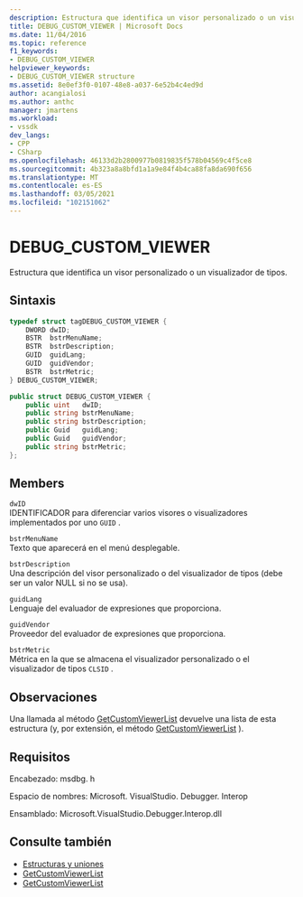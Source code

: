 ```yaml
---
description: Estructura que identifica un visor personalizado o un visualizador de tipos.
title: DEBUG_CUSTOM_VIEWER | Microsoft Docs
ms.date: 11/04/2016
ms.topic: reference
f1_keywords:
- DEBUG_CUSTOM_VIEWER
helpviewer_keywords:
- DEBUG_CUSTOM_VIEWER structure
ms.assetid: 8e0ef3f0-0107-48e8-a037-6e52b4c4ed9d
author: acangialosi
ms.author: anthc
manager: jmartens
ms.workload:
- vssdk
dev_langs:
- CPP
- CSharp
ms.openlocfilehash: 46133d2b2800977b0819835f578b04569c4f5ce8
ms.sourcegitcommit: 4b323a8a8bfd1a1a9e84f4b4ca88fa8da690f656
ms.translationtype: MT
ms.contentlocale: es-ES
ms.lasthandoff: 03/05/2021
ms.locfileid: "102151062"
---
```

# <a name="debug_custom_viewer"></a>DEBUG_CUSTOM_VIEWER
Estructura que identifica un visor personalizado o un visualizador de tipos.

## <a name="syntax"></a>Sintaxis

```cpp
typedef struct tagDEBUG_CUSTOM_VIEWER {
    DWORD dwID;
    BSTR  bstrMenuName;
    BSTR  bstrDescription;
    GUID  guidLang;
    GUID  guidVendor;
    BSTR  bstrMetric;
} DEBUG_CUSTOM_VIEWER;
```

```csharp
public struct DEBUG_CUSTOM_VIEWER {
    public uint   dwID;
    public string bstrMenuName;
    public string bstrDescription;
    public Guid   guidLang;
    public Guid   guidVendor;
    public string bstrMetric;
};
```

## <a name="members"></a>Members
`dwID`\
IDENTIFICADOR para diferenciar varios visores o visualizadores implementados por uno `GUID` .

`bstrMenuName`\
Texto que aparecerá en el menú desplegable.

`bstrDescription`\
Una descripción del visor personalizado o del visualizador de tipos (debe ser un valor NULL si no se usa).

`guidLang`\
Lenguaje del evaluador de expresiones que proporciona.

`guidVendor`\
Proveedor del evaluador de expresiones que proporciona.

`bstrMetric`\
Métrica en la que se almacena el visualizador personalizado o el visualizador de tipos `CLSID` .

## <a name="remarks"></a>Observaciones
Una llamada al método [GetCustomViewerList](../../../extensibility/debugger/reference/idebugproperty3-getcustomviewerlist.md) devuelve una lista de esta estructura (y, por extensión, el método [GetCustomViewerList](../../../extensibility/debugger/reference/ieevisualizerservice-getcustomviewerlist.md) ).

## <a name="requirements"></a>Requisitos
Encabezado: msdbg. h

Espacio de nombres: Microsoft. VisualStudio. Debugger. Interop

Ensamblado: Microsoft.VisualStudio.Debugger.Interop.dll

## <a name="see-also"></a>Consulte también
- [Estructuras y uniones](../../../extensibility/debugger/reference/structures-and-unions.md)
- [GetCustomViewerList](../../../extensibility/debugger/reference/idebugproperty3-getcustomviewerlist.md)
- [GetCustomViewerList](../../../extensibility/debugger/reference/ieevisualizerservice-getcustomviewerlist.md)
